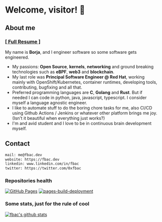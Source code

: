 # Welcome, visitor! 👋

## About me

### [[ Full Resume ]](resume.md)

My name is **Borja**, and I engineer software so some software gets engineered.

- My passions: **Open Source**, **kernels**, **networking** and ground breaking technologies such as **eBPF**, **web3** and **blockchain**.
- My last role was **Principal Software Engineer @ Red Hat**, working mainly with OpenShift/Kubernetes, container runtimes, developing tools, contributing, bugfixing and all that.
- Preferred programming languages are **C**, **Golang** and **Rust**. But if needed I can code in python, java, javascript, typescript. I consider myself a language agnostic engineer.
- I like to automate stuff to do the boring chore tasks for me, also CI/CD using Github Actions / Jenkins or whatever other platform brings me joy. (Isn't it beautiful when everything just works?)
- I'm and avid student and I love to be in continuous brain development myself.

## Contact

```bash
mail: me@fbac.dev
website: https://fbac.dev
linkedin: www.linkedin.com/in/fbac
twitter: https://twitter.com/0xfbac
```

### Repositories health

[![GitHub Pages](https://github.com/fbac/fbac.dev/actions/workflows/push-to-ghpages.yaml/badge.svg)](https://github.com/fbac/fbac.dev/actions/workflows/push-to-ghpages.yaml)
[![pages-build-deployment](https://github.com/fbac/fbac.dev/actions/workflows/pages/pages-build-deployment/badge.svg)](https://github.com/fbac/fbac.dev/actions/workflows/pages/pages-build-deployment)

### Some stats, just for the rule of cool
[![fbac's github stats](https://github-readme-stats.vercel.app/api?username=fbac)](https://github.com/anuraghazra/github-readme-stats)
